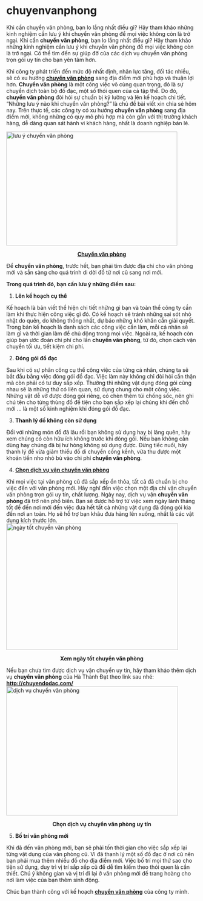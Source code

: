 # chuyenvanphong
Khi cần chuyển văn phòng, bạn lo lắng nhất điều gì? Hãy tham khảo những kinh nghiệm cần lưu ý khi chuyển văn phòng để mọi việc không còn là trở ngại.
Khi cần <strong>chuyển văn phòng</strong>, bạn lo lắng nhất điều gì? Hãy tham khảo những kinh nghiệm cần lưu ý khi chuyển văn phòng để mọi việc không còn là trở ngại. Có thể tìm đến sự giúp đỡ của các dịch vụ chuyển văn phòng trọn gói uy tín cho bạn yên tâm hơn.

Khi công ty phát triển đến mức độ nhất định, nhân lực tăng, đối tác nhiều, sẽ có xu hướng <a href="http://chuyendodac.com/dich-vu-van-chuyen/dich-vu-chuyen-van-phong-tron-goi/"><strong>chuyển văn phòng</strong></a> sang địa điểm mới phù hợp và thuận lợi hơn. <strong>Chuyển văn phòng</strong> là một công việc vô cùng quan trọng, đó là sự chuyển dịch toàn bộ đồ đạc, một số thói quen của cả tập thể. Do đó, <strong>chuyển văn phòng</strong> đòi hỏi sự chuẩn bị kỹ lưỡng và lên kế hoạch chi tiết. “Những lưu ý nào khi chuyển văn phòng?” là chủ đề bài viết xin chia sẻ hôm nay. Trên thực tế, các công ty có xu hướng <strong>chuyển văn phòng</strong> sang địa điểm mới, không những có quy mô phù hợp mà còn gần với thị trường khách hàng, dễ dàng quan sát hành vi khách hàng, nhất là doanh nghiệp bán lẻ.

<img class="aligncenter wp-image-682" src="http://chuyendodac.com/wp-content/uploads/2017/12/Chuyen-van-phong.jpg" alt="lưu ý chuyển văn phòng" width="451" height="300" />
<p style="text-align: center;"><a href="http://chuyendodac.com/dich-vu-van-chuyen/dich-vu-chuyen-van-phong-tron-goi/"><strong>Chuyển văn phòng</strong></a></p>
Để <strong>chuyển văn phòng</strong>, trước hết, bạn phải tìm được địa chỉ cho văn phòng mới và sẵn sàng cho quá trình di dời đồ từ nơi cũ sang nơi mới.

<strong>Trong quá trình đó, bạn cần lưu ý những điểm sau:</strong>
<ol>
 	<li><strong>Lên kế hoạch cụ thể</strong></li>
</ol>
Kế hoạch là bản viết thể hiện chi tiết những gì bạn và toàn thể công ty cần làm khi thực hiện công việc gì đó. Có kế hoạch sẽ tránh những sai sót nhỏ nhặt do quên, do không thống nhất, dự báo những khó khăn cần giải quyết. Trong bản kế hoạch là danh sách các công việc cần làm, mỗi cá nhân sẽ làm gì và thời gian làm để chủ động trong mọi việc. Ngoài ra, kế hoạch còn giúp bạn ước đoán chi phí cho lần <strong>chuyển văn phòng</strong>, từ đó, chọn cách vận chuyển tối ưu, tiết kiệm chi phí.
<ol start="2">
 	<li><strong>Đóng gói đồ đạc</strong></li>
</ol>
Sau khi có sự phân công cụ thể công việc của từng cá nhân, chúng ta sẽ bắt đầu bằng việc đóng gói đồ đạc. Việc làm này không chỉ đòi hỏi cẩn thận mà còn phải có tư duy sắp xếp. Thường thì những vật dụng đóng gói cùng nhau sẽ là những thứ có liên quan, sử dụng chung cho một công việc. Những vật dễ vỡ được đóng gói riêng, có chèn thêm túi chống sốc, nên ghi chú tên cho từng thùng đồ để tiện cho bạn sắp xếp lại chúng khi đến chỗ mới … là một số kinh nghiệm khi đóng gói đồ đạc.
<ol start="3">
 	<li><strong>Thanh lý đồ không còn sử dụng</strong></li>
</ol>
Đối với những món đồ đã lâu rồi bạn không sử dụng hay bị lãng quên, hãy xem chúng có còn hữu ích không trước khi đóng gói. Nếu bạn không cần dùng hay chúng đã bị hư hỏng không sử dụng được. Đừng tiếc nuối, hãy thanh lý để vừa giảm thiểu đồ di chuyển cồng kềnh, vừa thu được một khoản tiền nho nhỏ bù vào chi phí <strong>chuyển văn phòng</strong>.
<ol start="4">
 	<li><a href="http://chuyendodac.com/dich-vu-van-chuyen/dich-vu-chuyen-van-phong-tron-goi/"><strong>Chọn dịch vụ vận chuyển văn phòng</strong></a></li>
</ol>
Khi mọi việc tại văn phòng cũ đã sắp xếp ổn thỏa, tất cả đã chuẩn bị cho việc đến với văn phòng mới. Hãy nghĩ đến việc chọn một địa chỉ vận chuyển văn phòng trọn gói uy tín, chất lượng. Ngày nay, dịch vụ vận <strong>chuyển văn phòng </strong>đã trở nên phổ biến. Bạn sẽ được hỗ trợ từ việc xem ngày lành tháng tốt để đến nơi mới đến việc đưa hết tất cả những vật dụng đã đóng gói kia đến nơi an toàn. Họ sẽ hỗ trợ bạn khâu đưa hàng lên xuống, nhất là các vật dụng kích thước lớn.

<img class="aligncenter wp-image-684" src="http://chuyendodac.com/wp-content/uploads/2017/12/Xem-ngay-chuyen-van-phong.jpg" alt="ngày tốt chuyển văn phòng" width="453" height="333" />
<p style="text-align: center;"><strong>Xem ngày tốt chuyển văn phòng</strong></p>
Nếu bạn chưa tìm được dịch vụ vận chuyển uy tín, hãy tham khảo thêm dịch vụ <strong>chuyển văn phòng</strong> của Hà Thành Đạt theo link sau nhé: <a href="http://chuyendodac.com/"><strong>http://chuyendodac.com/</strong></a>

<img class="aligncenter wp-image-683" src="http://chuyendodac.com/wp-content/uploads/2017/12/Dich-vu-chuyen-van-phong-uy-tin-300x225.png" alt="dịch vụ chuyển văn phòng" width="453" height="340" />
<p style="text-align: center;"><strong>Chọn dịch vụ chuyển văn phòng uy tín</strong></p>

<ol start="5">
 	<li><strong>Bố trí văn phòng mới</strong></li>
</ol>
Khi đã đến văn phòng mới, bạn sẽ phải tốn thời gian cho việc sắp xếp lại từng vật dụng của văn phòng cũ. Vì đã thanh lý một số đồ đạc ở nơi cũ nên bạn phải mua thêm nhiều đồ cho địa điểm mới. Việc bố trí mọi thứ sao cho tiện sử dụng, duy trì vị trí sắp xếp cũ để dễ tìm kiếm theo thói quen là cần thiết. Chú ý không gian và vị trí đi lại ở văn phòng mới để trang hoàng cho nơi làm việc của bạn thêm sinh động.

Chúc bạn thành công với kế hoạch <a href="http://xemngaytotxau.com.vn/xem-ngay-tot-chuyen-van-phong-lam-viec-doi-vi-tri-cong-tac"><strong>chuyển văn phòng</strong></a> của công ty mình.
